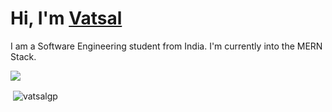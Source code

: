 # Hi, I'm <a href="https://github.com/vatsalgp">Vatsal</a>

I am a Software Engineering student from India. I'm currently into the MERN Stack.

<img src="https://github-profile-trophy.vercel.app/?username=vatsalgp&theme=dracula&column=3&margin-w=15&margin-h=15 (https://github.com/ryo-ma/github-profile-trophy)">

<p>&nbsp;<img align="center" src="https://github-readme-stats.vercel.app/api?username=vatsalgp&show_icons=true&count_private=true&theme=dark" alt="vatsalgp" /></p>
